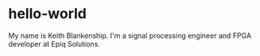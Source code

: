 # hello-world
My name is Keith Blankenship. I'm a signal processing engineer and FPGA developer at Epiq Solutions.
